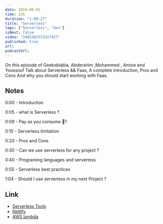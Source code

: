 ```yaml
---
date: 2019-06-02
time: 22h
duration: "1:09:27"
title: "Serverless"
tags: ["Serverless", "dev"]
isNext: false
video: "2402382573327427"
published: true
url:
podcastUrl:
---
```


On this episode of Geeksblabla, Abderahim ,Mohammed , Amine and Youssouf Talk about Serverless && Faas, A complete introduction, Pros and Cons And why you should start working with Faas.

## Notes

0:00 - Introduction

0:05 - what is Serverless ?

0:09 - Pay as you consume 🤔?

0:15 - Serverless limitation

0:20 - Pros and Cons

0:30 - Can we use serverless for any project ?

0:40 - Programing languages and serverless

0:55 - Serverless best practices

1:04 - Should I use serverless in my next Project ?

## Link

- [Serverless Tools](https://serverless.css-tricks.com)
- [Netlify](https://www.netlify.com/)
- [AWS lambda](https://aws.amazon.com/lambda/)
